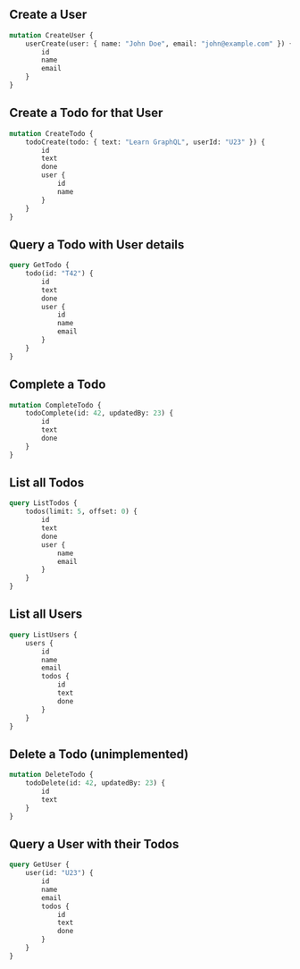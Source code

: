 ## Create a User

```graphql
mutation CreateUser {
    userCreate(user: { name: "John Doe", email: "john@example.com" }) {
        id
        name
        email
    }
}
```

## Create a Todo for that User

```graphql
mutation CreateTodo {
    todoCreate(todo: { text: "Learn GraphQL", userId: "U23" }) {
        id
        text
        done
        user {
            id
            name
        }
    }
}
```

## Query a Todo with User details

```graphql
query GetTodo {
    todo(id: "T42") {
        id
        text
        done
        user {
            id
            name
            email
        }
    }
}
```

## Complete a Todo

```graphql
mutation CompleteTodo {
    todoComplete(id: 42, updatedBy: 23) {
        id
        text
        done
    }
}
```

## List all Todos

```graphql
query ListTodos {
    todos(limit: 5, offset: 0) {
        id
        text
        done
        user {
            name
            email
        }
    }
}
```

## List all Users

```graphql
query ListUsers {
    users {
        id
        name
        email
        todos {
            id
            text
            done
        }
    }
}
```

## Delete a Todo (unimplemented)

```graphql
mutation DeleteTodo {
    todoDelete(id: 42, updatedBy: 23) {
        id
        text
    }
}
```

## Query a User with their Todos

```graphql
query GetUser {
    user(id: "U23") {
        id
        name
        email
        todos {
            id
            text
            done
        }
    }
}
```